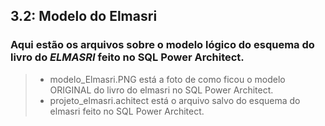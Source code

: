 ## 3.2:  Modelo do Elmasri
### Aqui estão os arquivos sobre o modelo lógico do esquema do livro do *ELMASRI* feito no SQL Power Architect.
>- modelo_Elmasri.PNG está a foto de como ficou o modelo ORIGINAL do livro do elmasri no SQL Power Architect.
>- projeto_elmasri.achitect está o arquivo salvo do esquema do elmasri feito no SQL Power Architect.

